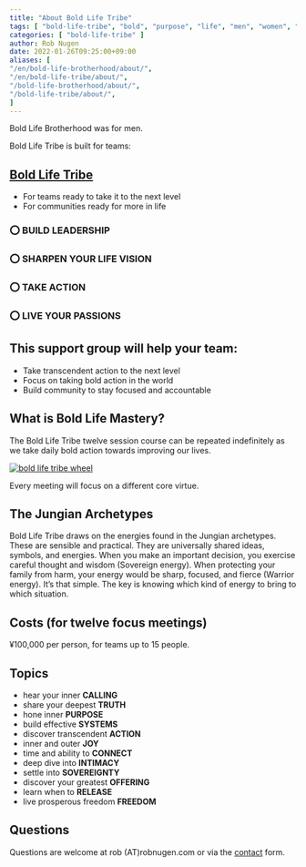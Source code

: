 ```yaml
---
title: "About Bold Life Tribe"
tags: [ "bold-life-tribe", "bold", "purpose", "life", "men", "women", "event" ]
categories: [ "bold-life-tribe" ]
author: Rob Nugen
date: 2022-01-26T09:25:00+09:00
aliases: [
"/en/bold-life-brotherhood/about/",
"/en/bold-life-tribe/about/",
"/bold-life-brotherhood/about/",
"/bold-life-tribe/about/",
]
---
```


Bold Life Brotherhood was for men.

Bold Life Tribe is built for teams:

## [Bold Life Tribe](/en/bold-life-tribe/) ##

* For teams ready to take it to the next level
* For communities ready for more in life

### ⭕ BUILD LEADERSHIP ###
### ⭕ SHARPEN YOUR LIFE VISION ###
### ⭕ TAKE ACTION ###
### ⭕ LIVE YOUR PASSIONS ###

## This support group will help your team: ##

* Take transcendent action to the next level
* Focus on taking bold action in the world
* Build community to stay focused and accountable

## What is Bold Life Mastery? ##

The Bold Life Tribe twelve session course can be repeated
indefinitely as we take daily bold action towards improving our lives.

[![bold life tribe wheel](//b.robnugen.com/blog/2020/blb/thumbs/blb_wheel.png)](//b.robnugen.com/blog/2020/blb/blb_wheel.png)

Every meeting will focus on a different core virtue.

## The Jungian Archetypes ##

Bold Life Tribe draws on the energies found in the Jungian
archetypes. These are sensible and practical. They are universally
shared ideas, symbols, and energies. When you make an important
decision, you exercise careful thought and wisdom (Sovereign energy). When
protecting your family from harm, your energy would be sharp, focused,
and fierce (Warrior energy). It’s that simple. The key is knowing
which kind of energy to bring to which situation.

## Costs (for twelve focus meetings) ##

¥100,000 per person, for teams up to 15 people.

## Topics ##

* hear your inner __CALLING__
* share your deepest __TRUTH__
* hone inner __PURPOSE__
* build effective __SYSTEMS__
* discover transcendent __ACTION__
* inner and outer __JOY__
* time and ability to __CONNECT__
* deep dive into __INTIMACY__
* settle into __SOVEREIGNTY__
* discover your greatest __OFFERING__
* learn when to __RELEASE__
* live prosperous freedom __FREEDOM__

## Questions ##

Questions are welcome at rob (A<span>T</span>)robnugen.com or via the
[contact](/contact/) form.
